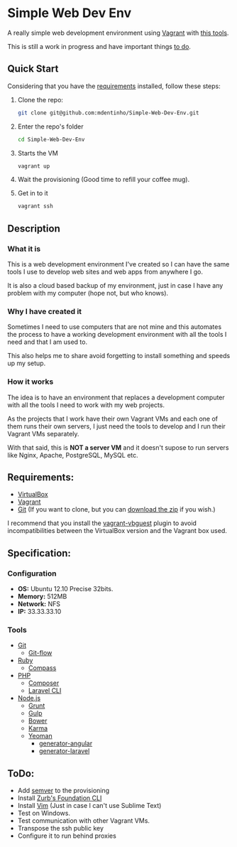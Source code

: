 # Simple Web Dev Env

A really simple web development environment using [Vagrant](https://github.com/mitchellh/vagrant) with [this tools](#tools).

This is still a work in progress and have important things [to do](#todo).

## Quick Start

Considering that you have the [requirements](#requirements) installed, follow these steps:

1. Clone the repo:

	```sh
	git clone git@github.com:mdentinho/Simple-Web-Dev-Env.git
	```

2. Enter the repo's folder

	```sh
	cd Simple-Web-Dev-Env
	```

3. Starts the VM

	```sh
	vagrant up
	```
4. Wait the provisioning (Good time to refill your coffee mug).
5. Get in to it

	```sh
	vagrant ssh
	```

## Description

### What it is

This is a web development environment I've created so I can have the same tools I use to develop web sites and web apps from anywhere I go.

It is also a cloud based backup of my environment, just in case I have any problem with my computer (hope not, but who knows).

### Why I have created it

Sometimes I need to use computers that are not mine and this automates the process to have a working development environment with all the tools I need and that I am used to.

This also helps me to share  avoid forgetting to install something and speeds up my setup.

### How it works

The idea is to have an environment that replaces a development computer with all the tools I need to work with my web projects.

As the projects that I work have their own Vagrant VMs and each one of them runs their own servers, I just need the tools to develop and I run their Vagrant VMs separately.

With that said, this is **NOT a server VM** and it doesn't supose to run servers like Nginx, Apache, PostgreSQL, MySQL etc. 

## Requirements:

- [VirtualBox](https://www.virtualbox.org/wiki/Downloads)
- [Vagrant](http://www.vagrantup.com/downloads.html)
- [Git](http://git-scm.com/downloads) (If you want to clone, but you can [download the zip](https://github.com/mdentinho/Simple-Web-Dev-Env/archive/master.zip) if you wish.)

I recommend that you install the [vagrant-vbguest](https://github.com/dotless-de/vagrant-vbguest) plugin to avoid incompatibilities between the VirtualBox version and the Vagrant box used.

## Specification:

### Configuration

- **OS:** Ubuntu 12.10 Precise 32bits.
- **Memory:** 512MB
- **Network:** NFS
- **IP:** 33.33.33.10

### Tools
- [Git](http://git-scm.com/)
	- [Git-flow](https://github.com/nvie/gitflow)
- [Ruby](http://ruby-lang.org/)
	- [Compass](http://compass-style.org/)
- [PHP](http://www.php.net)
	- [Composer](https://getcomposer.org)
	- [Laravel CLI](http://laravel.com/docs/quick#installation)
- [Node.js](http://nodejs.org/)
	- [Grunt](http://gruntjs.com)
	- [Gulp](http://gulpjs.com)
	- [Bower](http://bower.io)
	- [Karma](http://karma-runner.github.io)
	- [Yeoman](http://yeoman.io) 
		- [generator-angular](https://github.com/yeoman/generator-angular)
		- [generator-laravel](https://github.com/Freyskeyd/generator-laravel)

## ToDo:

- Add [semver](https://github.com/flazz/semver) to the provisioning
- Install [Zurb's Foundation CLI]()
- Install [Vim](http://www.vim.org) (Just in case I can't use Sublime Text)
- Test on Windows.
- Test communication with other Vagrant VMs.
- Transpose the ssh public key
- Configure it to run behind proxies

